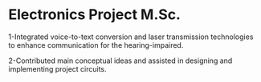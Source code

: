 # Electronics Project M.Sc.
1-Integrated voice-to-text conversion and laser transmission technologies to enhance communication for the hearing-impaired.

2-Contributed main conceptual ideas and assisted in designing and implementing project circuits.
